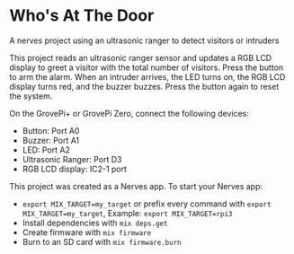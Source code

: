 # Who's At The Door
A nerves project using an ultrasonic ranger to detect visitors or intruders

This project reads an ultrasonic ranger sensor and updates a RGB LCD
display to greet a visitor with the total number of visitors.  Press
the button to arm the alarm. When an intruder arrives, the LED turns on,
the RGB LCD display turns red, and the buzzer buzzes.  Press the button
again to reset the system.

On the GrovePi+ or GrovePi Zero, connect the following devices:
  * Button: Port A0
  * Buzzer: Port A1
  * LED: Port A2
  * Ultrasonic Ranger: Port D3
  * RGB LCD display:  IC2-1 port

This project was created as a Nerves app. To start your Nerves app:
  * `export MIX_TARGET=my_target` or prefix every command with `export MIX_TARGET=my_target`, Example: `export MIX_TARGET=rpi3`
  * Install dependencies with `mix deps.get`
  * Create firmware with `mix firmware`
  * Burn to an SD card with `mix firmware.burn`
